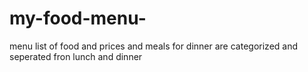 # my-food-menu-
menu list of food and prices and meals for dinner are categorized and seperated fron lunch and dinner
